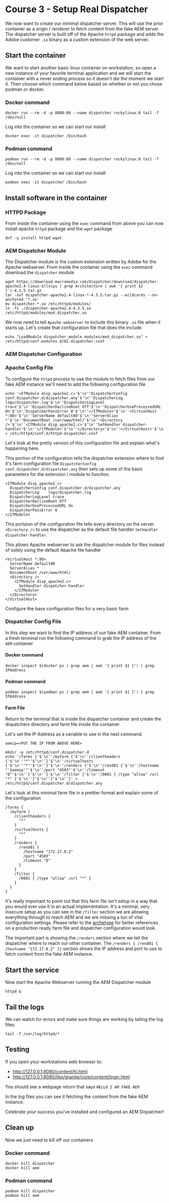 # Course 3 - Setup Real Dispatcher

We now want to create our minimal dispatcher server.  This will use the prior container as a origin / renderer to fetch content from the fake AEM server.  The dispatcher server is built off of the Apache `httpd` package and adds the Adobe customer `.so` binary as a custom extension of the web server.

## Start the container

We want to start another basic linux container on workstation, so open a new instance of your favorite terminal application and we will start the container with a never ending process so it doesn't die the moment we start it.  Then choose which command below based on whether or not you chose podman or docker.

### Docker command

```
docker run --rm -d -p 8080:80 --name dispatcher rockylinux:8 tail -f /dev/null
```

Log into the container so we can start our install

```
docker exec -it dispatcher /bin/bash
```

### Podman command

```
podman run --rm -d -p 8080:80 --name dispatcher rockylinux:8 tail -f /dev/null
```

Log into the container so we can start our install

```
podman exec -it dispatcher /bin/bash
```

## Install software in the container

### HTTPD Package

From inside the container using the `exec` command from above you can now install apache `httpd` package and the `wget` package

```
dnf -y install httpd wget
```

### AEM Dispatcher Module

The Dispatcher module is the custom extension written by Adobe for the Apache webserver.  From inside the container using the `exec` command download the `dispatcher` module

```
wget https://download.macromedia.com/dispatcher/download/dispatcher-apache2.4-linux-$(lscpu | grep Architecture | awk '{ print $2 }')-4.3.5.tar.gz
tar -xvf dispatcher-apache2.4-linux-*-4.3.5.tar.gz --wildcards --no-anchored '*.so'
mv dispatcher-*.so /etc/httpd/modules/
ln -fs ./dispatcher-apache2.4-4.3.5.so /etc/httpd/modules/mod_dispatcher.so
```

We now need to tell `Apache webserver` to include this binary `.so` file when it starts up.  Let's create that configuration file that does the include.

```
echo "LoadModule dispatcher_module modules/mod_dispatcher.so" > /etc/httpd/conf.modules.d/02-dispatcher.conf
```

### AEM Dispatcher Configuration

### Apache Config File
To configure the `httpd` process to use the module to fetch files from our fake AEM instance we'll need to add the following configuration file

```
echo '<IfModule disp_apache2.c>'$'\n''DispatcherConfig conf.dispatcher.d/dispatcher.any'$'\n''DispatcherLog    logs/dispatcher.log'$'\n''DispatcherLogLevel trace'$'\n''DispatcherDeclineRoot Off'$'\n''DispatcherUseProcessedURL On'$'\n''DispatcherPassError 0'$'\n''</IfModule>'$'\n''<VirtualHost *:80>'$'\n''ServerName default80'$'\n''ServerAlias *'$'\n''DocumentRoot /var/www/html/'$'\n''<Directory />'$'\n''<IfModule disp_apache2.c>'$'\n''SetHandler dispatcher-handler'$'\n''</IfModule>'$'\n''</Directory>'$'\n''</VirtualHost>'$'\n''' > /etc/httpd/conf.d/httpd-dispatcher.conf
```

Let's look at the pretty version of this configuration file and explain what's happening here.

This portion of the configuration tells the dispatcher extension where to find it's farm configuration file `DispatcherConfig conf.dispatcher.d/dispatcher.any` then sets up some of the basic parameters for the extension / module to function.

```
<IfModule disp_apache2.c>
  DispatcherConfig conf.dispatcher.d/dispatcher.any
  DispatcherLog    logs/dispatcher.log
  DispatcherLogLevel trace
  DispatcherDeclineRoot Off
  DispatcherUseProcessedURL On
  DispatcherPassError 0
</IfModule>
```

This portaion of the configuration file tells every directory on the server `<Directory />` to use the dispatcher as the default file handler `SetHandler dispatcher-handler`.

This allows Apache webserver to ask the dispatcher module for files instead of solely using the default Apache file handler

```
<VirtualHost *:80>
  ServerName default80
  ServerAlias *
  DocumentRoot /var/www/html/
  <Directory />
    <IfModule disp_apache2.c>
      SetHandler dispatcher-handler
    </IfModule>
  </Directory>
</VirtualHost>
```

Configure the base configuration files for a very basic farm

### Dispatcher Config File

In this step we want to find the IP address of our fake AEM container.   From a fresh terminal run the following command to grab the IP address of the `AEM` container

#### Docker command

```
docker inspect $(docker ps | grep aem | awk '{ print $1 }') | grep IPAddress
```

#### Podman command

```
podman inspect $(podman ps | grep aem | awk '{ print $1 }') | grep IPAddress
```

#### Farm File

Return to the terminal that is inside the dispatcher container and create the dispatchers directory and farm file inside the container

Let's set the IP Address as a variable to use in the next command.

```
aemip=<PUT THE IP FROM ABOVE HERE>
```

```
mkdir -p /etc/httpd/conf.dispatcher.d
echo '/farms {'$'\n''/myfarm {'$'\n''/clientheaders {'$'\n''"*"'$'\n''}'$'\n''/virtualhosts {'$'\n''"*"'$'\n''}'$'\n''/renders {'$'\n''/rend01 {'$'\n''/hostname "'$aemip'"'$'\n''/port "4503"'$'\n''/timeout "0"'$'\n''}'$'\n''}'$'\n''/filter {'$'\n''/0001 { /type "allow" /url "*" }'$'\n''}'$'\n''}'$'\n''}' > /etc/httpd/conf.dispatcher.d/dispatcher.any
```

Let's look at this minimal farm file in a prettier format and explain some of the configuration

```
/farms {
  /myfarm {
    /clientheaders {
      "*"
    }
    /virtualhosts {
      "*"
    }
    /renders {
      /rend01 {
        /hostname "172.17.0.2"
        /port "4503"
        /timeout "0"
      }
    }
    /filter {
      /0001 { /type "allow" /url "*" }
    }
  }
}
```

It's really important to point out that this farm file isn't setup in a way that you would ever use it in an actual implementation.  It's a minimal, very insecure setup as you can see in the `/filter` section we are allowing everything through to reach AEM and we are missing a ton of vital configuration settings.  Please refer to the [archetype](https://github.com/adobe/aem-project-archetype/tree/develop/src/main/archetype/dispatcher.ams/src/conf.dispatcher.d/available_farms) for better references on a production ready farm file and dispatcher configuration would look.

The important part is showing the `/renders` section where we tell the dispatcher where to reach our other container.  The `/renders { /rend01 { /hostname "172.17.0.2" }}` section shows the IP address and port to use to fetch content from the fake AEM instance.

## Start the service

Now start the Apache Webserver running the AEM Dispatcher module

```
httpd &
```

## Tail the logs

We can watch for errors and make sure things are working by tailing the log files:

```
tail -f /var/log/httpd/*
```

## Testing

If you open your workstations web browser to:

- http://127.0.0.1:8080/content/hi.html
- http://127.0.0.1:8080/libs/granite/core/content/login.html

You should see a webpage return that says `HELLO I AM FAKE AEM`

In the log files you can see it fetching the content from the fake AEM instance.

Celebrate your success you've installed and configured an AEM Dispatcher!

## Clean up

Now we just need to kill off our containers

### Docker command

```
docker kill dispatcher
docker kill aem
```

### Podman command

```
podman kill dispatcher
podman kill aem
```